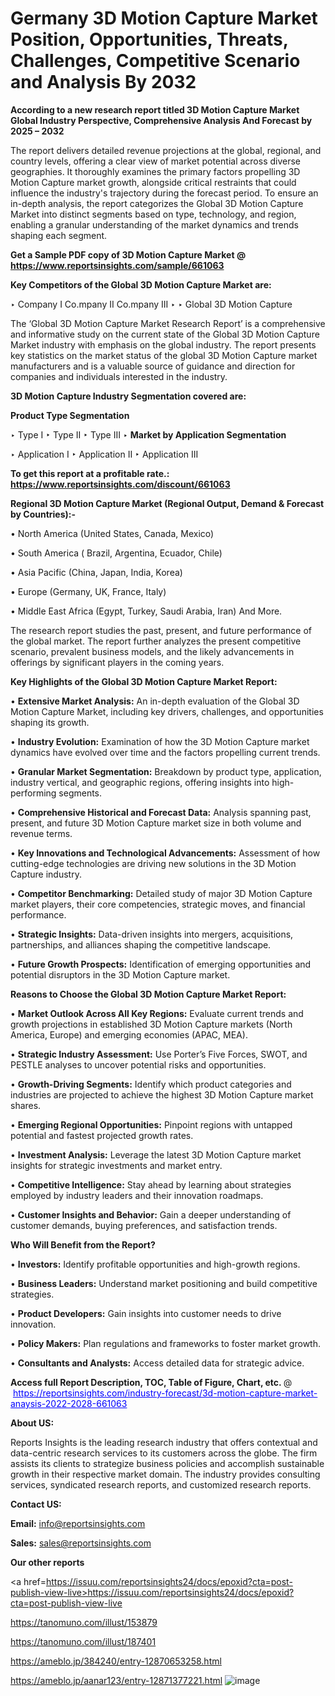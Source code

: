 # Germany 3D Motion Capture Market Position, Opportunities, Threats, Challenges, Competitive Scenario and Analysis By 2032

<strong>According to a new research report titled 3D Motion Capture Market Global Industry Perspective, Comprehensive Analysis And Forecast by 2025 – 2032</strong>

The report delivers detailed revenue projections at the global, regional, and country levels, offering a clear view of market potential across diverse geographies. It thoroughly examines the primary factors propelling 3D Motion Capture market growth, alongside critical restraints that could influence the industry's trajectory during the forecast period. To ensure an in-depth analysis, the report categorizes the Global 3D Motion Capture Market into distinct segments based on type, technology, and region, enabling a granular understanding of the market dynamics and trends shaping each segment.

<strong>Get a Sample PDF copy of 3D Motion Capture Market </strong><strong>@<a href=https://www.reportsinsights.com/sample/661063 style=color:#0000ff;> https://www.reportsinsights.com/sample/661063</a></strong></font>

<strong>Key Competitors of the Global 3D Motion Capture Market are:</strong>

‣ Company I Co.mpany II Co.mpany III
‣ 
‣ Global 3D Motion Capture

The ‘Global 3D Motion Capture Market Research Report’ is a comprehensive and informative study on the current state of the Global 3D Motion Capture Market industry with emphasis on the global industry. The report presents key statistics on the market status of the global 3D Motion Capture market manufacturers and is a valuable source of guidance and direction for companies and individuals interested in the industry.

<strong>3D Motion Capture Industry Segmentation covered are:</strong>

<strong>Product Type Segmentation</strong>

‣ Type I
‣ Type II
‣ Type III
‣ 
<strong>Market by Application Segmentation</strong>

‣ Application I
‣ Application II 
‣ Application III

<strong>To get this report at a profitable rate.: <a href=https://www.reportsinsights.com/discount/661063 style=color:#0000ff;>https://www.reportsinsights.com/discount/661063</a></strong></font>

<strong>Regional 3D Motion Capture Market (Regional Output, Demand &amp; Forecast by Countries):-</strong>

• North America (United States, Canada, Mexico)

• South America ( Brazil, Argentina, Ecuador, Chile)

• Asia Pacific (China, Japan, India, Korea)

• Europe (Germany, UK, France, Italy)

• Middle East Africa (Egypt, Turkey, Saudi Arabia, Iran) And More.

The research report studies the past, present, and future performance of the global market. The report further analyzes the present competitive scenario, prevalent business models, and the likely advancements in offerings by significant players in the coming years.

<strong>Key Highlights of the Global 3D Motion Capture Market Report:</strong>

• <strong>Extensive Market Analysis:</strong> An in-depth evaluation of the Global 3D Motion Capture Market, including key drivers, challenges, and opportunities shaping its growth.

• <strong>Industry Evolution:</strong> Examination of how the 3D Motion Capture market dynamics have evolved over time and the factors propelling current trends.

• <strong>Granular Market Segmentation:</strong> Breakdown by product type, application, industry vertical, and geographic regions, offering insights into high-performing segments.

• <strong>Comprehensive Historical and Forecast Data:</strong> Analysis spanning past, present, and future 3D Motion Capture market size in both volume and revenue terms.

• <strong>Key Innovations and Technological Advancements:</strong> Assessment of how cutting-edge technologies are driving new solutions in the 3D Motion Capture industry.

• <strong>Competitor Benchmarking:</strong> Detailed study of major 3D Motion Capture market players, their core competencies, strategic moves, and financial performance.

• <strong>Strategic Insights:</strong> Data-driven insights into mergers, acquisitions, partnerships, and alliances shaping the competitive landscape.

• <strong>Future Growth Prospects:</strong> Identification of emerging opportunities and potential disruptors in the 3D Motion Capture market.

<strong>Reasons to Choose the Global 3D Motion Capture Market Report:</strong>

• <strong>Market Outlook Across All Key Regions:</strong> Evaluate current trends and growth projections in established 3D Motion Capture markets (North America, Europe) and emerging economies (APAC, MEA).

• <strong>Strategic Industry Assessment:</strong> Use Porter’s Five Forces, SWOT, and PESTLE analyses to uncover potential risks and opportunities.

• <strong>Growth-Driving Segments:</strong> Identify which product categories and industries are projected to achieve the highest 3D Motion Capture market shares.

• <strong>Emerging Regional Opportunities:</strong> Pinpoint regions with untapped potential and fastest projected growth rates.

• <strong>Investment Analysis:</strong> Leverage the latest 3D Motion Capture market insights for strategic investments and market entry.

• <strong>Competitive Intelligence:</strong> Stay ahead by learning about strategies employed by industry leaders and their innovation roadmaps.

• <strong>Customer Insights and Behavior:</strong> Gain a deeper understanding of customer demands, buying preferences, and satisfaction trends.

<strong>Who Will Benefit from the Report?</strong>

• <strong>Investors:</strong> Identify profitable opportunities and high-growth regions.

• <strong>Business Leaders:</strong> Understand market positioning and build competitive strategies.

• <strong>Product Developers:</strong> Gain insights into customer needs to drive innovation.

• <strong>Policy Makers:</strong> Plan regulations and frameworks to foster market growth.

• <strong>Consultants and Analysts:</strong> Access detailed data for strategic advice.
</ul>
<strong>Access full Report Description, TOC, Table of Figure, Chart, etc. </strong>@  <a href=https://reportsinsights.com/industry-forecast/3d-motion-capture-market-anaysis-2022-2028-661063 style=color:#0000ff;>https://reportsinsights.com/industry-forecast/3d-motion-capture-market-anaysis-2022-2028-661063</a></font>

<strong><strong>About US</strong>:</strong>

Reports Insights is the leading research industry that offers contextual and data-centric research services to its customers across the globe. The firm assists its clients to strategize business policies and accomplish sustainable growth in their respective market domain. The industry provides consulting services, syndicated research reports, and customized research reports.

<strong>Contact US:</strong>

<p class=""""><b>Email:</b> <a href=mailto:info@reportsinsights.com>info@reportsinsights.com</a></p>
<p class=""""><b>Sales:</b> <a href=mailto:sales@reportsinsights.com>sales@reportsinsights.com</a></p>

<strong>Our other reports</strong>

<a href=https://issuu.com/reportsinsights24/docs/epoxid?cta=post-publish-view-live>https://issuu.com/reportsinsights24/docs/epoxid?cta=post-publish-view-live</a>

<a href=https://tanomuno.com/illust/153879>https://tanomuno.com/illust/153879</a>

<a href=https://tanomuno.com/illust/187401>https://tanomuno.com/illust/187401</a>

<a href=https://ameblo.jp/384240/entry-12870653258.html>https://ameblo.jp/384240/entry-12870653258.html</a>

<a href=https://ameblo.jp/aanar123/entry-12871377221.html>https://ameblo.jp/aanar123/entry-12871377221.html</a>
![image](https://github.com/user-attachments/assets/282cd9b6-9c02-4711-bf5f-13c7a47b7673)
